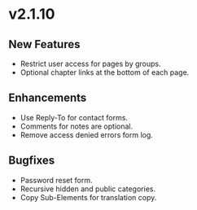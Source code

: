 # v2.1.10

## New Features

* Restrict user access for pages by groups.
* Optional chapter links at the bottom of each page.

## Enhancements

* Use Reply-To for contact forms.
* Comments for notes are optional.
* Remove access denied errors form log.

## Bugfixes

* Password reset form.
* Recursive hidden and public categories.
* Copy Sub-Elements for translation copy.